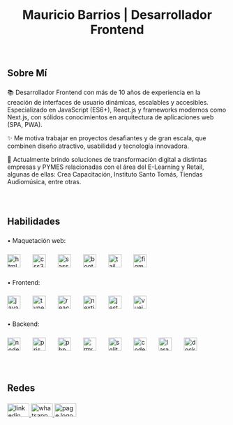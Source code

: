 <h1 align="center">Mauricio Barrios | Desarrollador Frontend</h1>

###

<br clear="both">

<h2 align="left">Sobre Mí</h2>

###

<p align="left">
  📚 Desarrollador Frontend con más de 10 años de experiencia en la creación de interfaces de usuario dinámicas, escalables y accesibles. Especializado en JavaScript (ES6+), React.js y frameworks modernos como Next.js, con sólidos conocimientos en arquitectura de aplicaciones web (SPA, PWA).
</p>

<p align="left">
  ✨ Me motiva trabajar en proyectos desafiantes y de gran escala, que combinen diseño atractivo, usabilidad y tecnología innovadora.
</p>

<p align="left">
  🎯 Actualmente brindo soluciones de transformación digital a distintas empresas y PYMES relacionadas con el área del E-Learning y Retail, algunas de ellas: Crea Capacitación, Instituto Santo Tomás, Tiendas Audiomúsica, entre otras.
</p>
  
###

<br clear="both">

<h2 align="left">Habilidades</h2>

###

<p align="left">• Maquetación web:</p>

###

<div align="left">
  <img src="https://cdn.jsdelivr.net/gh/devicons/devicon/icons/html5/html5-original.svg" height="30" alt="html5 logo"  />
  <img width="20" />
  <img src="https://cdn.jsdelivr.net/gh/devicons/devicon/icons/css3/css3-original.svg" height="30" alt="css3 logo"  />
  <img width="20" />
  <img src="https://skillicons.dev/icons?i=sass" height="30" alt="sass logo"  />
  <img width="20" />
  <img src="https://cdn.jsdelivr.net/gh/devicons/devicon/icons/bootstrap/bootstrap-original.svg" height="30" alt="bootstrap logo"  />
  <img width="20" />
  <img src="https://cdn.simpleicons.org/tailwindcss/06B6D4" height="30" alt="tailwindcss logo"  />
  <img width="20" />
  <img src="https://cdn.jsdelivr.net/gh/devicons/devicon/icons/figma/figma-original.svg" height="30" alt="figma logo"  />
</div>

###

<p align="left">• Frontend:</p>

###

<div align="left">
  <img src="https://cdn.jsdelivr.net/gh/devicons/devicon/icons/javascript/javascript-original.svg" height="30" alt="javascript logo"  />
  <img width="20" />
  <img src="https://cdn.jsdelivr.net/gh/devicons/devicon/icons/typescript/typescript-original.svg" height="30" alt="typescript logo"  />
  <img width="20" />
  <img src="https://cdn.jsdelivr.net/gh/devicons/devicon/icons/react/react-original.svg" height="30" alt="react logo"  />
  <img width="20" />
  <img src="https://cdn.jsdelivr.net/gh/devicons/devicon/icons/nextjs/nextjs-original.svg" height="30" alt="nextjs logo"  />
  <img width="20" />
  <img src="https://skillicons.dev/icons?i=jest" height="30" alt="jest logo"  />
  <img width="20" />
  <img src="https://cdn.jsdelivr.net/gh/devicons/devicon/icons/vuejs/vuejs-original.svg" height="30" alt="vuejs logo"  />
</div>

###

<p align="left">• Backend:</p>

###

<div align="left">
  <img src="https://cdn.simpleicons.org/nodedotjs/339933" height="30" alt="nodejs logo"  />
  <img width="20" />
  <img src="https://skillicons.dev/icons?i=prisma" height="30" alt="prisma logo"  />
  <img width="20" />
  <img src="https://cdn.simpleicons.org/php/777BB4" height="30" alt="php logo"  />
  <img width="20" />
  <img src="https://cdn.jsdelivr.net/gh/devicons/devicon/icons/mysql/mysql-original.svg" height="30" alt="mysql logo"  />
  <img width="20" />
  <img src="https://skillicons.dev/icons?i=sqlite" height="30" alt="sqlite logo"  />
  <img width="20" />
  <img src="https://cdn.simpleicons.org/codeigniter/EF4223" height="30" alt="codeigniter logo"  />
  <img width="20" />
  <img src="https://cdn.simpleicons.org/laravel/FF2D20" height="30" alt="laravel logo"  />
  <img width="20" />
  <img src="https://cdn.simpleicons.org/docker/2496ED" height="30" alt="docker logo"  />
</div>

###

<br clear="both">

<h2 align="left">Redes</h2>

###

<div align="left">
  <a href="https://cl.linkedin.com/in/mauriciobarriosbernales" target="blank">
    <img src="https://raw.githubusercontent.com/maurodesouza/profile-readme-generator/master/src/assets/icons/social/linkedin/default.svg" width="50" height="30" alt="linkedin logo"/>
  </a>
  <a href="https://wa.me/5693374219" target="blank">
    <img src="https://raw.githubusercontent.com/maurodesouza/profile-readme-generator/master/src/assets/icons/social/whatsapp/default.svg" width="50" height="30" alt="whatsapp logo"/>
  </a>
  <a href="https://portafolio.capacitaenlinea.cl" target="blank">
    <img src="https://cdn.simpleicons.org/googlechrome/4285F4" width="50" height="30" alt="page logo"/>
  </a>
</div>

###
